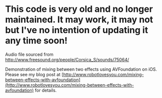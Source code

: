 # This code is very old and no longer maintained. It may work, it may not but I've no intention of updating it any time soon!

Audio file sourced from http://www.freesound.org/people/Corsica_S/sounds/75064/

Demonstration of mixing between two effects using AVFoundation on iOS. Please see my blog post at [http://www.robotlovesyou.com/mixing-between-effects-with-avfoundation](http://www.robotlovesyou.com/mixing-between-effects-with-avfoundation) for details.
